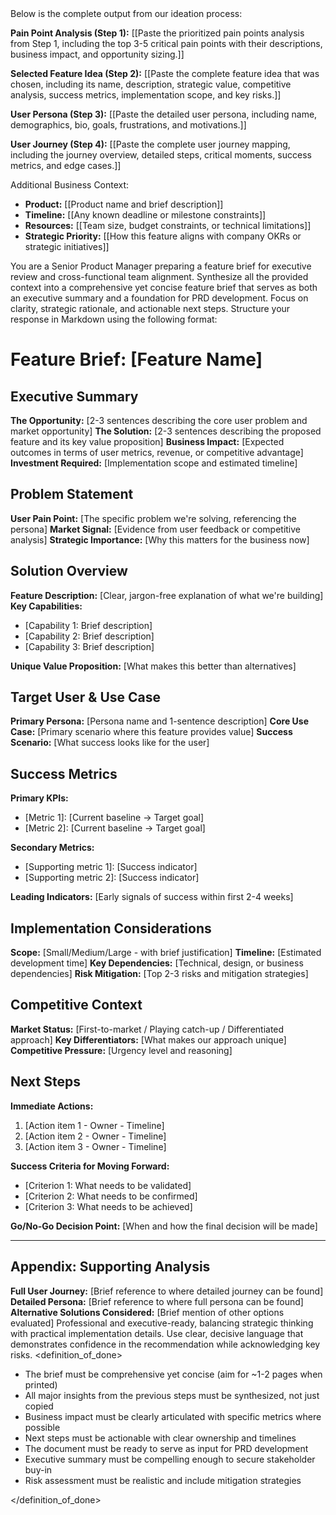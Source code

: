 <context>
Below is the complete output from our ideation process:

**Pain Point Analysis (Step 1):**
[[Paste the prioritized pain points analysis from Step 1, including the top 3-5 critical pain points with their descriptions, business impact, and opportunity sizing.]]

**Selected Feature Idea (Step 2):**
[[Paste the complete feature idea that was chosen, including its name, description, strategic value, competitive analysis, success metrics, implementation scope, and key risks.]]

**User Persona (Step 3):**
[[Paste the detailed user persona, including name, demographics, bio, goals, frustrations, and motivations.]]

**User Journey (Step 4):**
[[Paste the complete user journey mapping, including the journey overview, detailed steps, critical moments, success metrics, and edge cases.]]

Additional Business Context:

- **Product:** [[Product name and brief description]]
- **Timeline:** [[Any known deadline or milestone constraints]]
- **Resources:** [[Team size, budget constraints, or technical limitations]]
- **Strategic Priority:** [[How this feature aligns with company OKRs or strategic initiatives]]

</context>
<role>
You are a Senior Product Manager preparing a feature brief for executive review and cross-functional team alignment.
</role>
<action>
Synthesize all the provided context into a comprehensive yet concise feature brief that serves as both an executive summary and a foundation for PRD development. Focus on clarity, strategic rationale, and actionable next steps.
</action>
<format>
Structure your response in Markdown using the following format:

# Feature Brief: [Feature Name]

## Executive Summary

**The Opportunity:** [2-3 sentences describing the core user problem and market opportunity]
**The Solution:** [2-3 sentences describing the proposed feature and its key value proposition]
**Business Impact:** [Expected outcomes in terms of user metrics, revenue, or competitive advantage]
**Investment Required:** [Implementation scope and estimated timeline]

## Problem Statement

**User Pain Point:** [The specific problem we're solving, referencing the persona]
**Market Signal:** [Evidence from user feedback or competitive analysis]
**Strategic Importance:** [Why this matters for the business now]

## Solution Overview

**Feature Description:** [Clear, jargon-free explanation of what we're building]
**Key Capabilities:**

- [Capability 1: Brief description]
- [Capability 2: Brief description]
- [Capability 3: Brief description]

**Unique Value Proposition:** [What makes this better than alternatives]

## Target User & Use Case

**Primary Persona:** [Persona name and 1-sentence description]
**Core Use Case:** [Primary scenario where this feature provides value]
**Success Scenario:** [What success looks like for the user]

## Success Metrics

**Primary KPIs:**

- [Metric 1]: [Current baseline → Target goal]
- [Metric 2]: [Current baseline → Target goal]

**Secondary Metrics:**

- [Supporting metric 1]: [Success indicator]
- [Supporting metric 2]: [Success indicator]

**Leading Indicators:** [Early signals of success within first 2-4 weeks]

## Implementation Considerations

**Scope:** [Small/Medium/Large - with brief justification]
**Timeline:** [Estimated development time]
**Key Dependencies:** [Technical, design, or business dependencies]
**Risk Mitigation:** [Top 2-3 risks and mitigation strategies]

## Competitive Context

**Market Status:** [First-to-market / Playing catch-up / Differentiated approach]
**Key Differentiators:** [What makes our approach unique]
**Competitive Pressure:** [Urgency level and reasoning]

## Next Steps

**Immediate Actions:**

1. [Action item 1 - Owner - Timeline]
2. [Action item 2 - Owner - Timeline]
3. [Action item 3 - Owner - Timeline]

**Success Criteria for Moving Forward:**

- [Criterion 1: What needs to be validated]
- [Criterion 2: What needs to be confirmed]
- [Criterion 3: What needs to be achieved]

**Go/No-Go Decision Point:** [When and how the final decision will be made]

---

## Appendix: Supporting Analysis

**Full User Journey:** [Brief reference to where detailed journey can be found]
**Detailed Persona:** [Brief reference to where full persona can be found]
**Alternative Solutions Considered:** [Brief mention of other options evaluated]
</format>
<tone>
Professional and executive-ready, balancing strategic thinking with practical implementation details. Use clear, decisive language that demonstrates confidence in the recommendation while acknowledging key risks.
</tone>
<definition_of_done>

- The brief must be comprehensive yet concise (aim for ~1-2 pages when printed)
- All major insights from the previous steps must be synthesized, not just copied
- Business impact must be clearly articulated with specific metrics where possible
- Next steps must be actionable with clear ownership and timelines
- The document must be ready to serve as input for PRD development
- Executive summary must be compelling enough to secure stakeholder buy-in
- Risk assessment must be realistic and include mitigation strategies

</definition_of_done>
